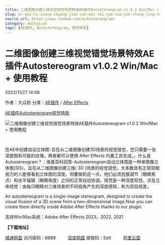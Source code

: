```yaml
---
title: 二维图像创建三维视觉错觉场景特效AE插件Autostereogram v1.0.2 Win/Mac + 使用教程
slug: er-wei-tu-xiang-chuang-jian-san-wei-shi-jue-cuo-jue-chang-jing-te-xiao-aecha-jian-autostereogram-v1-0-2-win-mac-shi-yong-jiao-cheng
source_url: https://www.lookae.com/autostereogram/
category: aechajian
tags: [AE插件, Autostereogram, 视觉特效]
---
```

# 二维图像创建三维视觉错觉场景特效AE插件Autostereogram v1.0.2 Win/Mac + 使用教程

2022/11/27 14:06

作者：大众脸
分类：[AE插件](https://www.lookae.com/after-effects/aechajian/) / [After Effects](https://www.lookae.com/after-effects/)

[AE插件](https://www.lookae.com/tag/ae%e6%8f%92%e4%bb%b6/)[Autostereogram](https://www.lookae.com/tag/autostereogram/)[视觉特效](https://www.lookae.com/tag/%e8%a7%86%e8%a7%89%e7%89%b9%e6%95%88/)

![二维图像创建三维视觉错觉场景特效AE插件Autostereogram v1.0.2 Win/Mac + 使用教程](https://www.lookae.com/wp-content/uploads/2022/05/Autostereogram-.jpg "二维图像创建三维视觉错觉场景特效AE插件Autostereogram v1.0.2 Win/Mac + 使用教程-LookAE.com")

[﻿﻿﻿](https://cloud.video.taobao.com//play/u/705956171/p/1/e/6/t/1/361441813756.mp4)

在AE中创建自动立体图-旨在从二维图像创建3D场景的视觉错觉，您只需要一张深度图和可能的纹理。两者都可以使用 After Effects 内置工具生成。。什么是Autostereogram？：维基百科回答-Autostereogram自动立体图是一种单图像立体图(SIS)，旨在从二维图像创建三维( 3D )场景的视觉错觉。大多数具有正常双眼视力的人能够看到立体图的深度，但要做到这一点，他们必须克服调节（眼睛焦点）和水平辐辏（眼睛角度）之间的正常自动协调。错觉是一种深度知觉，涉及立体视觉：由每只眼睛对三维场景的不同视角产生的深度感知，称为双目视差。

An autostereogram is a single-image stereogram, designed to create the visual illusion of a 3D scene from a two-dimensional image.Now you can create them directly inside Adobe After Effects thanks to our plugin.

支持Win/Mac系统：Adobe After Effects 2023，2022, 2021

**【下载地址】**

[城通网盘](https://url70.ctfile.com/f/2827370-734752621-51a2f3?p=4431) 访问密码：6688          [百度网盘](https://pan.baidu.com/s/1Ji8sK2sAgdkeSMaRFLCmIA?pwd=5ztt) 提取码：5ztt          [阿里云盘](https://www.aliyundrive.com/s/wXt1F6anLeh)
